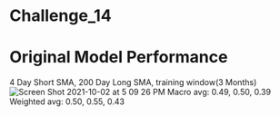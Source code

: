 # Challenge_14
# Original Model Performance
4 Day Short SMA, 200 Day Long SMA, training window(3 Months)
![Screen Shot 2021-10-02 at 5 09 26 PM](https://user-images.githubusercontent.com/86027898/135738571-065673cd-6757-4f4d-8c68-4ba38d9c6738.png)
Macro avg: 0.49, 0.50, 0.39
Weighted avg: 0.50, 0.55, 0.43
